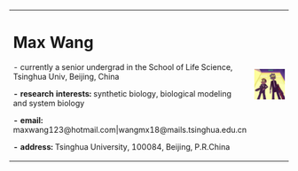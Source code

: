 
<table boarder='0'>
  <tr>
    <td qidth='85%'>
      <h1>Max Wang</h1>
      <p>- currently a senior undergrad in the School of Life Science, Tsinghua Univ, Beijing, China</p>
      <p><b>- research interests:</b> synthetic biology, biological modeling and system biology</p>
      <p></p>
      <p><b>- email:</b> maxwang123@hotmail.com|wangmx18@mails.tsinghua.edu.cn</p>
      <p><b>- address:</b> Tsinghua University, 100084, Beijing, P.R.China </p>
    </td>
    <td width = '50%'>
      <img src = 'RnM.jpg' width='100%'>
    </td>
  </tr>
</table>
